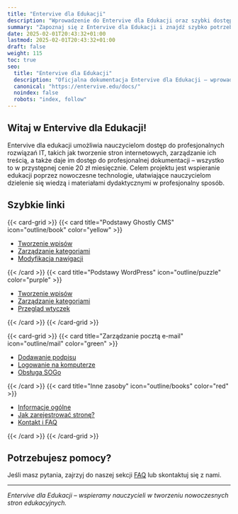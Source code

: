 ```yaml
---
title: "Entervive dla Edukacji"
description: "Wprowadzenie do Entervive dla Edukacji oraz szybki dostęp do najważniejszych materiałów."
summary: "Zapoznaj się z Entervive dla Edukacji i znajdź szybko potrzebne informacje."
date: 2025-02-01T20:43:32+01:00
lastmod: 2025-02-01T20:43:32+01:00
draft: false
weight: 115
toc: true
seo:
  title: "Entervive dla Edukacji"
  description: "Oficjalna dokumentacja Entervive dla Edukacji – wprowadzenie i szybkie linki do kluczowych tematów."
  canonical: "https://entervive.edu/docs/"
  noindex: false
  robots: "index, follow"
---
```


## Witaj w Entervive dla Edukacji!

Entervive dla edukacji umożliwia nauczycielom dostęp do profesjonalnych rozwiązań IT, takich jak tworzenie stron internetowych, zarządzanie ich treścią, a także daje im dostęp do profesjonalnej dokumentacji – wszystko to w przystępnej cenie 20 zł miesięcznie. Celem projektu jest wspieranie edukacji poprzez nowoczesne technologie, ułatwiające nauczycielom dzielenie się wiedzą i materiałami dydaktycznymi w profesjonalny sposób.

## Szybkie linki

{{< card-grid >}}
{{< card title="Podstawy Ghostly CMS" icon="outline/book" color="yellow" >}}

- [Tworzenie wpisów](/docs/ghostly-cms/tworzenie-nowego-wpisu-w-ghostly-cms/)
- [Zarządzanie kategoriami](/docs/ghostly-cms/tworzenie-nowej-kategorii-w-ghostly-cms/)
- [Modyfikacja nawigacji](/docs/ghostly-cms/modyfikowanie-nawigacji-w-ghostly-cms/)

{{< /card >}}
{{< card title="Podstawy WordPress" icon="outline/puzzle" color="purple" >}}

- [Tworzenie wpisów](/docs/wordpress/tworzenie-wpisow/)
- [Zarządzanie kategoriami](/docs/wordpress/kategorie/)
- [Przegląd wtyczek](/docs/wordpress/wtyczki/)

{{< /card >}}
{{< /card-grid >}}

{{< card-grid >}}
{{< card title="Zarządzanie pocztą e-mail" icon="outline/mail" color="green" >}}

- [Dodawanie podpisu](/docs/mail/podpis/)
- [Logowanie na komputerze](/docs/mail/logowanie-komputer/)
- [Obsługa SOGo](/docs/mail/sogo/)

{{< /card >}}
{{< card title="Inne zasoby" icon="outline/books" color="red" >}}

- [Informacje ogólne](/docs/informacje-ogólne/)
- [Jak zarejestrować stronę?](/docs/informacje-ogólne/jak-zarejestrować-się-w-ramach-programu/)
- [Kontakt i FAQ](/docs/informacje-ogólne/kontakt-i-faq/)

{{< /card >}}
{{< /card-grid >}}

## Potrzebujesz pomocy?

Jeśli masz pytania, zajrzyj do naszej sekcji [FAQ](/docs/informacje-ogólne/kontakt-i-faq/) lub skontaktuj się z nami.

---

_Entervive dla Edukacji – wspieramy nauczycieli w tworzeniu nowoczesnych stron edukacyjnych._
